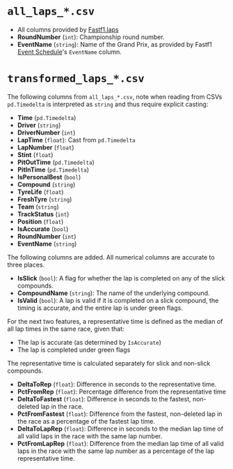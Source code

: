 # `all_laps_*.csv`

- All columns provided by [Fastf1.laps](https://docs.fastf1.dev/core.html#laps)
- **RoundNumber** (`int`): Championship round number.
- **EventName** (`string`): Name of the Grand Prix, as provided by Fastf1 [Event Schedule](https://docs.fastf1.dev/events.html#event-schedule-data)'s `EventName` column.

# `transformed_laps_*.csv`

The following columns from `all_laps_*.csv`, note when reading from CSVs `pd.Timedelta` is interpreted as `string` and thus require explicit casting:

- **Time** (`pd.Timedelta`)
- **Driver** (`string`)
- **DriverNumber** (`int`)
- **LapTime** (`float`): Cast from `pd.Timedelta`
- **LapNumber** (`float`)
- **Stint** (`float`)
- **PitOutTime** (`pd.Timedelta`)
- **PitInTime** (`pd.Timedelta`)
- **IsPersonalBest** (`bool`)
- **Compound** (`string`)
- **TyreLife** (`float`)
- **FreshTyre** (`string`)
- **Team** (`string`)
- **TrackStatus** (`int`)
- **Position** (`float`)
- **IsAccurate** (`bool`)
- **RoundNumber** (`int`)
- **EventName** (`string`)

The following columns are added. All numerical columns are accurate to three places.

- **IsSlick** (`bool`): A flag for whether the lap is completed on any of the slick compounds.
- **CompoundName** (`string`): The name of the underlying compound.
- **IsValid** (`bool`): A lap is valid if it is completed on a slick compound, the timing is accurate, and the entire lap is under green flags.

For the next two features, a representative time is defined as the median of all lap times in the same race, given that:

- The lap is accurate (as determined by `IsAccurate`)
- The lap is completed under green flags

The representative time is calculated separately for slick and non-slick compounds.

- **DeltaToRep** (`float`): Difference in seconds to the representative time.
- **PctFromRep** (`float`): Percentage difference from the representative time
- **DeltaToFastest** (`float`): Difference in seconds to the fastest, non-deleted lap in the race.
- **PctFromFastest** (`float`): Difference from the fastest, non-deleted lap in the race as a percentage of the fastest lap time.
- **DeltaToLapRep** (`float`): Difference in seconds to the median lap time of all valid laps in the race with the same lap number.
- **PctFromLapRep** (`float`): Difference from the median lap time of all valid laps in the race with the same lap number as a percentage of the lap representative time.
